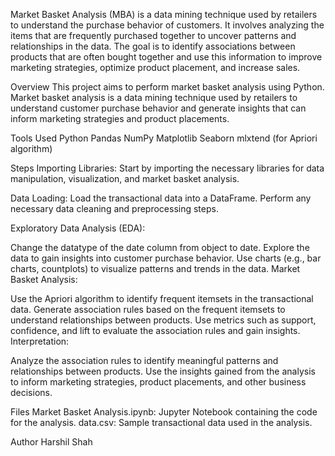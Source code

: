 Market Basket Analysis (MBA) is a data mining technique used by retailers to understand the purchase behavior of customers. It involves analyzing the items that are frequently purchased together to uncover patterns and relationships in the data. The goal is to identify associations between products that are often bought together and use this information to improve marketing strategies, optimize product placement, and increase sales.

Overview
This project aims to perform market basket analysis using Python. Market basket analysis is a data mining technique used by retailers to understand customer purchase behavior and generate insights that can inform marketing strategies and product placements.

Tools Used
Python
Pandas
NumPy
Matplotlib
Seaborn
mlxtend (for Apriori algorithm)

Steps
Importing Libraries: Start by importing the necessary libraries for data manipulation, visualization, and market basket analysis.

Data Loading: Load the transactional data into a DataFrame. Perform any necessary data cleaning and preprocessing steps.

Exploratory Data Analysis (EDA):

Change the datatype of the date column from object to date.
Explore the data to gain insights into customer purchase behavior.
Use charts (e.g., bar charts, countplots) to visualize patterns and trends in the data.
Market Basket Analysis:

Use the Apriori algorithm to identify frequent itemsets in the transactional data.
Generate association rules based on the frequent itemsets to understand relationships between products.
Use metrics such as support, confidence, and lift to evaluate the association rules and gain insights.
Interpretation:

Analyze the association rules to identify meaningful patterns and relationships between products.
Use the insights gained from the analysis to inform marketing strategies, product placements, and other business decisions.


Files
Market Basket Analysis.ipynb: Jupyter Notebook containing the code for the analysis.
data.csv: Sample transactional data used in the analysis.


Author
Harshil Shah
